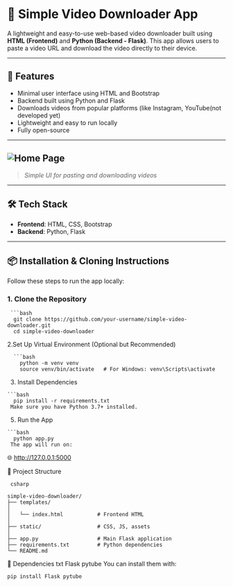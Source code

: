 # 🎥 Simple Video Downloader App

A lightweight and easy-to-use web-based video downloader built using **HTML (Frontend)** and **Python (Backend - Flask)**. This app allows users to paste a video URL and download the video directly to their device.

---

## 🚀 Features

- Minimal user interface using HTML and Bootstrap
- Backend built using Python and Flask
- Downloads videos from popular platforms (like Instagram, YouTube(not developed yet) 
- Lightweight and easy to run locally
- Fully open-source

---

## ![Home Page](screenshots/home.png)
> *Simple UI for pasting and downloading videos*

---

## 🛠️ Tech Stack

- **Frontend**: HTML, CSS, Bootstrap
- **Backend**: Python, Flask

---

## 📦 Installation & Cloning Instructions

Follow these steps to run the app locally:

### 1. Clone the Repository

     ```bash
      git clone https://github.com/your-username/simple-video-downloader.git  
      cd simple-video-downloader

   2.Set Up Virtual Environment (Optional but Recommended)
   
      ```bash
        python -m venv venv 
        source venv/bin/activate   # For Windows: venv\Scripts\activate
  3. Install Dependencies

    ```bash
      pip install -r requirements.txt
     Make sure you have Python 3.7+ installed.

  5. Run the App

    ```bash
      python app.py
     The app will run on:
🌐 http://127.0.0.1:5000

 📁 Project Structure
 
     csharp

    simple-video-downloader/
    ├── templates/
    │
    │   └── index.html           # Frontend HTML
    │
    ├── static/                  # CSS, JS, assets
    │
    ├── app.py                   # Main Flask application
    ├── requirements.txt         # Python dependencies
    └── README.md
 📌 Dependencies
      txt
      Flask
      pytube
You can install them with:

   ```bash
   pip install Flask pytube



